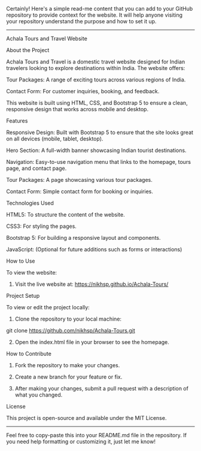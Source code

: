 Certainly! Here's a simple read-me content that you can add to your GitHub repository to provide context for the website. It will help anyone visiting your repository understand the purpose and how to set it up.


---

Achala Tours and Travel Website

About the Project

Achala Tours and Travel is a domestic travel website designed for Indian travelers looking to explore destinations within India. The website offers:

Tour Packages: A range of exciting tours across various regions of India.

Contact Form: For customer inquiries, booking, and feedback.


This website is built using HTML, CSS, and Bootstrap 5 to ensure a clean, responsive design that works across mobile and desktop.

Features

Responsive Design: Built with Bootstrap 5 to ensure that the site looks great on all devices (mobile, tablet, desktop).

Hero Section: A full-width banner showcasing Indian tourist destinations.

Navigation: Easy-to-use navigation menu that links to the homepage, tours page, and contact page.

Tour Packages: A page showcasing various tour packages.

Contact Form: Simple contact form for booking or inquiries.


Technologies Used

HTML5: To structure the content of the website.

CSS3: For styling the pages.

Bootstrap 5: For building a responsive layout and components.

JavaScript: (Optional for future additions such as forms or interactions)


How to Use

To view the website:

1. Visit the live website at:
https://nikhsp.github.io/Achala-Tours/



Project Setup

To view or edit the project locally:

1. Clone the repository to your local machine:

git clone https://github.com/nikhsp/Achala-Tours.git


2. Open the index.html file in your browser to see the homepage.



How to Contribute

1. Fork the repository to make your changes.


2. Create a new branch for your feature or fix.


3. After making your changes, submit a pull request with a description of what you changed.



License

This project is open-source and available under the MIT License.


---

Feel free to copy-paste this into your README.md file in the repository. If you need help formatting or customizing it, just let me know!

